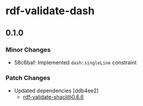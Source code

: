 # rdf-validate-dash

## 0.1.0

### Minor Changes

- 58c6baf: Implemented `dash:singleLine` constraint

### Patch Changes

- Updated dependencies [ddb4ee2]
  - rdf-validate-shacl@0.6.6
